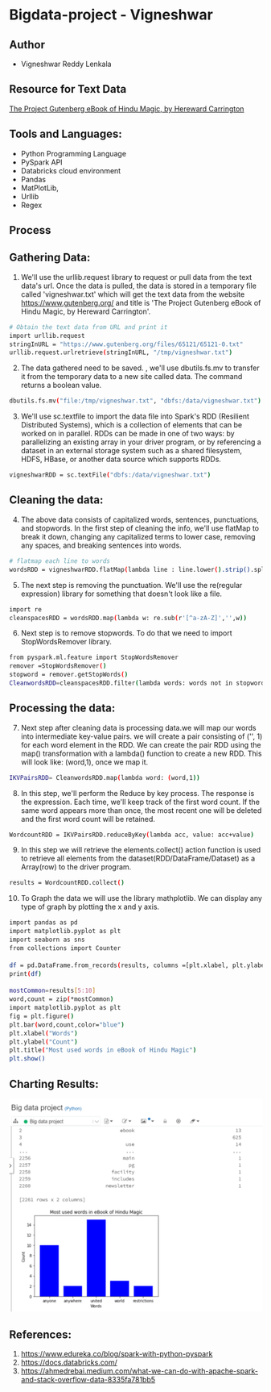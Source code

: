 # Bigdata-project - Vigneshwar 

## Author
- Vigneshwar Reddy Lenkala

## Resource for Text Data
[The Project Gutenberg eBook of Hindu Magic, by Hereward Carrington](https://www.gutenberg.org/files/65121/65121-0.txt)

## Tools and Languages:
- Python Programming Language
- PySpark API
- Databricks cloud environment
- Pandas
- MatPlotLib,
- Urllib
- Regex

## Process

## Gathering Data:

1. We'll use the urllib.request library to request or pull data from the text data's url. Once the data is pulled, the data is stored in a temporary file called 'vigneshwar.txt' which will get the text data from the website https://www.gutenberg.org/ and title is 'The Project Gutenberg eBook of Hindu Magic, by Hereward Carrington'.
```Bash
# Obtain the text data from URL and print it
import urllib.request
stringInURL = "https://www.gutenberg.org/files/65121/65121-0.txt"
urllib.request.urlretrieve(stringInURL, "/tmp/vigneshwar.txt")
```

2. The data gathered need to be saved. , we'll use dbutils.fs.mv to transfer it from the temporary data to a new site called data. The command returns a boolean value.
```Bash
dbutils.fs.mv("file:/tmp/vigneshwar.txt", "dbfs:/data/vigneshwar.txt")
```

3. We'll use sc.textfile to import the data file into Spark's RDD (Resilient Distributed Systems), which is a collection of elements that can be worked on in parallel. RDDs can be made in one of two ways: by parallelizing an existing array in your driver program, or by referencing a dataset in an external storage system such as a shared filesystem, HDFS, HBase, or another data source which supports RDDs.
```Bash
vigneshwarRDD = sc.textFile("dbfs:/data/vigneshwar.txt")
```

## Cleaning the data:

4. The above data consists of capitalized words, sentences, punctuations, and stopwords. In the first step of cleaning the info, we'll use flatMap to break it down, changing any capitalized terms to lower case, removing any spaces, and breaking sentences into words.
```Bash
# flatmap each line to words
wordsRDD = vigneshwarRDD.flatMap(lambda line : line.lower().strip().split(" "))
```

5. The next step is removing the punctuation. We'll use the re(regular expression) library for something that doesn't look like a file.
```Bash
import re
cleanspacesRDD = wordsRDD.map(lambda w: re.sub(r'[^a-zA-Z]','',w))
```

6. Next step is to remove stopwords. To do that we need to import StopWordsRemover library.
```Bash
from pyspark.ml.feature import StopWordsRemover
remover =StopWordsRemover()
stopword = remover.getStopWords()
CleanwordsRDD=cleanspacesRDD.filter(lambda words: words not in stopwords)
```

## Processing the data:

7. Next step after cleaning data is processing data.we will map our words into intermediate key-value pairs. we will create a pair consisting of ('', 1) for each word element in the RDD. We can create the pair RDD using the map() transformation with a lambda() function to create a new RDD. This will look like: (word,1), once we map it.
```Bash
IKVPairsRDD= CleanwordsRDD.map(lambda word: (word,1))
```

8. In this step, we'll perform the Reduce by key process. The response is the expression. Each time, we'll keep track of the first word count. If the same word appears more than once, the most recent one will be deleted and the first word count will be retained.
```Bash
WordcountRDD = IKVPairsRDD.reduceByKey(lambda acc, value: acc+value)
```

9. In this step we will retrieve the elements.collect() action function is used to retrieve all elements from the dataset(RDD/DataFrame/Dataset) as a Array(row) to the driver program.
```Bash
results = WordcountRDD.collect()
```

10. To Graph the data we will use the library mathplotlib. We can display any type of graph by plotting the x and y axis.
```Bash
import pandas as pd
import matplotlib.pyplot as plt
import seaborn as sns
from collections import Counter

df = pd.DataFrame.from_records(results, columns =[plt.xlabel, plt.ylabel]) 
print(df)

mostCommon=results[5:10]
word,count = zip(*mostCommon)
import matplotlib.pyplot as plt
fig = plt.figure()
plt.bar(word,count,color="blue")
plt.xlabel("Words")
plt.ylabel("Count")
plt.title("Most used words in eBook of Hindu Magic")
plt.show()
```

## Charting Results:
![](https://github.com/vigneshwar6666/bigdata-project/blob/main/bigdata%20project.png)

## References: 
1. https://www.edureka.co/blog/spark-with-python-pyspark
2. https://docs.databricks.com/
3. https://ahmedrebai.medium.com/what-we-can-do-with-apache-spark-and-stack-overflow-data-8335fa781bb5























